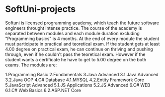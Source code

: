 # SoftUni-projects
Softuni is licensed programming academy, which teach the future software engineers throught intense practice. The course of the academy is separated between modules and each module duration excluding "Programming basics" is 4 months. At the end of every module the student must participate in practical and teoretical exam. If the student gets at least 4.00 degree on practical exam, he can continue on thriving and pushing through, even if he couldn't pass the teoretical exam. However if the student wants a  certificate he have to get to 5.00 degree on the both exams. The modules are:

1.Programming Basic
2.Fundamentals
3.Java Advanced
3.1.Java Advanced
3.2.Java OOP
4.C# Database
4.1.MYSQL
4.2.Entity Framework Core
5.JavaScript Advanced
5.1.JS Applications
5.2.JS Advanced
6.C# WEB
6.1.C# Web Basics
6.2.ASP.NET Core
